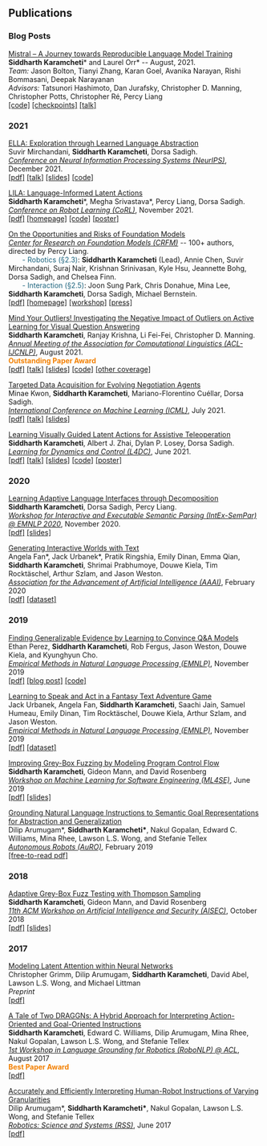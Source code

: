 ## Publications

### Blog Posts
[Mistral – A Journey towards Reproducible Language Model Training](https://crfm.stanford.edu/2021/08/26/mistral.html)    
**Siddharth Karamcheti*** and Laurel Orr* -- August, 2021.  
*Team:* Jason Bolton, Tianyi Zhang, Karan Goel, Avanika Narayan, Rishi Bommasani, Deepak Narayanan  
*Advisors:* Tatsunori Hashimoto, Dan Jurafsky, Christopher D. Manning, Christopher Potts, Christopher Ré, Percy Liang  
[[code]](https://github.com/stanford-crfm/mistral) [[checkpoints]](https://huggingface.co/stanford-crfm) [[talk]](https://youtu.be/du1YiytHwXs?t=3294)

### 2021

[ELLA: Exploration through Learned Language Abstraction](https://arxiv.org/abs/2103.05825)  
Suvir Mirchandani, **Siddharth Karamcheti**, Dorsa Sadigh.  
[*Conference on Neural Information Processing Systems (NeurIPS)*](https://nips.cc/), December 2021.  
[[pdf]](/assets/papers/neurips21.pdf) [[talk]](https://www.youtube.com/watch?v=7iDeF5eiyIA) [[slides]](/assets/slides/neurips21.pdf) 
[[code]](https://github.com/Stanford-ILIAD/ELLA)

[LILA: Language-Informed Latent Actions](https://arxiv.org/abs/2111.03205)  
**Siddharth Karamcheti***, Megha Srivastava*, Percy Liang, Dorsa Sadigh.  
[*Conference on Robot Learning (CoRL)*](https://www.robot-learning.org/), November 2021.  
[[pdf]](/assets/papers/corl21.pdf) [[homepage]](https://sites.google.com/view/lila-corl21) [[code]](https://github.com/siddk/lila) [[poster]](/assets/posters/corl21.pdf)

[On the Opportunities and Risks of Foundation Models](https://arxiv.org/abs/2108.07258)  
[*Center for Research on Foundation Models (CRFM)*](https://crfm.stanford.edu) -- 100+ authors, directed by Percy Liang.        
<span style="color:#1E647E">&nbsp;&nbsp;&nbsp;&nbsp;&nbsp;&nbsp;&nbsp;- Robotics (§2.3)</span>: 
**Siddharth Karamcheti** (Lead), Annie Chen, Suvir Mirchandani, Suraj Nair, Krishnan Srinivasan, Kyle Hsu, 
Jeannette Bohg, Dorsa Sadigh, and Chelsea Finn.  
<span style="color:#1E647E">&nbsp;&nbsp;&nbsp;&nbsp;&nbsp;&nbsp;&nbsp;- Interaction (§2.5)</span>:  Joon Sung Park, 
Chris Donahue, Mina Lee, **Siddharth Karamcheti**, Dorsa Sadigh, Michael Bernstein.  
[[pdf]](/assets/papers/foundation.pdf) [[homepage]](https://crfm.stanford.edu/index.html) 
[[workshop]](https://crfm.stanford.edu/workshop.html) [[press]](https://venturebeat.com/2021/08/18/foundation-models-risk-exacerbating-mls-ethical-challenges/)

[Mind Your Outliers! Investigating the Negative Impact of Outliers on Active Learning for Visual Question Answering](https://arxiv.org/abs/2107.02331)  
**Siddharth Karamcheti**, Ranjay Krishna, Li Fei-Fei, Christopher D. Manning.  
[*Annual Meeting of the Association for Computational Linguistics (ACL-IJCNLP)*](https://2021.aclweb.org/), August 2021.  
<span style="color:#F38000"><b>Outstanding Paper Award</b></span>  
[[pdf]](/assets/papers/acl21.pdf) [[talk]](https://youtu.be/L0f9mZMn5GM) 
[[slides]](/assets/slides/acl21.pdf) [[code]](https://github.com/siddk/vqa-outliers) [[other coverage]](https://youtu.be/R_9gJhmvsS0)

[Targeted Data Acquisition for Evolving Negotiation Agents](https://arxiv.org/abs/2106.07728)  
Minae Kwon, **Siddharth Karamcheti**, Mariano-Florentino Cuéllar, Dorsa Sadigh.  
[*International Conference on Machine Learning (ICML)*](https://icml.cc/), July 2021.  
[[pdf]](/assets/papers/icml21.pdf) [[talk]](https://youtu.be/xxCSim8YOVM) [[slides]](/assets/slides/icml21.pdf)

[Learning Visually Guided Latent Actions for Assistive Teleoperation](https://arxiv.org/abs/2105.00580)  
**Siddharth Karamcheti**, Albert J. Zhai, Dylan P. Losey, Dorsa Sadigh.  
[*Learning for Dynamics and Control (L4DC)*](https://l4dc.ethz.ch/), June 2021.  
[[pdf]](/assets/papers/l4dc21.pdf) [[talk]](https://youtu.be/6nTlH5ALsJQ) [[slides]](/assets/slides/l4dc21.pdf) [[code]](https://github.com/Stanford-ILIAD/vla/) [[poster]](/assets/posters/l4dc21.pdf)


### 2020

[Learning Adaptive Language Interfaces through Decomposition](https://arxiv.org/abs/2010.05190)  
**Siddharth Karamcheti**, Dorsa Sadigh, Percy Liang.  
[*Workshop for Interactive and Executable Semantic Parsing (IntEx-SemPar) @ EMNLP 2020*](https://intex-sempar.github.io/), November 2020.  
[[pdf]](/assets/papers/intexsempar20.pdf)  [[slides]](/assets/slides/intexsempar20.pdf)

[Generating Interactive Worlds with Text](https://arxiv.org/abs/1911.09194)  
Angela Fan\*, Jack Urbanek\*, Pratik Ringshia, Emily Dinan, Emma Qian, **Siddharth Karamcheti**, Shrimai Prabhumoye, Douwe Kiela, Tim Rocktäschel, Arthur Szlam, and Jason Weston.  
[*Association for the Advancement of Artificial Intelligence (AAAI)*](https://aaai.org/Conferences/AAAI-20/), February 2020  
[[pdf]](/assets/papers/worldbuilding-aaai20.pdf) [[dataset]](https://parl.ai/projects/light/)

### 2019

[Finding Generalizable Evidence by Learning to Convince Q&A Models](https://arxiv.org/abs/1909.05863)  
Ethan Perez, **Siddharth Karamcheti**, Rob Fergus, Jason Weston, Douwe Kiela, and Kyunghyun Cho.  
[*Empirical Methods in Natural Language Processing (EMNLP)*](https://www.emnlp-ijcnlp2019.org/), November 2019  
[[pdf]](/assets/papers/debate-emnlp19.pdf) [[blog post]](https://medium.com/@ethanperez18/what-convinces-q-a-models-7b39faf07825) [[code]](https://github.com/ethanjperez/convince)

[Learning to Speak and Act in a Fantasy Text Adventure Game](https://arxiv.org/abs/1903.03094)  
Jack Urbanek, Angela Fan, **Siddharth Karamcheti**, Saachi Jain, Samuel Humeau, Emily Dinan, Tim Rocktäschel, Douwe Kiela, Arthur Szlam, and Jason Weston.  
[*Empirical Methods in Natural Language Processing (EMNLP)*](https://www.emnlp-ijcnlp2019.org/), November 2019  
[[pdf]](/assets/papers/light-emnlp19.pdf) [[dataset]](https://parl.ai/projects/light/)

[Improving Grey-Box Fuzzing by Modeling Program Control Flow](https://arxiv.org/abs/1811.08973)  
**Siddharth Karamcheti**, Gideon Mann, and David Rosenberg  
[*Workshop on Machine Learning for Software Engineering (ML4SE)*](https://ml4se.github.io/), June 2019  
[[pdf]](/assets/papers/ml4se19.pdf) [[slides]](/assets/slides/ml4se19.pdf)

[Grounding Natural Language Instructions to Semantic Goal Representations for Abstraction and Generalization](https://doi.org/10.1007/s10514-018-9792-8)  
Dilip Arumugam*, __Siddharth Karamcheti*__, Nakul Gopalan, Edward C. Williams, Mina Rhee, Lawson L.S. Wong, and Stefanie Tellex  
[*Autonomous Robots (AuRO)*](https://link.springer.com/journal/10514), February 2019  
[[free-to-read pdf]](/assets/papers/auro19.pdf)

### 2018

[Adaptive Grey-Box Fuzz Testing with Thompson Sampling](https://arxiv.org/abs/1808.08256)  
**Siddharth Karamcheti**, Gideon Mann, and David Rosenberg  
[*11th ACM Workshop on Artificial Intelligence and Security (AISEC)*](http://aisec2018.icsi.berkeley.edu/aisec2018/program.html), October 2018  
[[pdf]](/assets/papers/aisec18.pdf) [[slides]](/assets/slides/aisec18.pdf)

### 2017

[Modeling Latent Attention within Neural Networks](https://arxiv.org/abs/1706.00536)  
Christopher Grimm, Dilip Arumugam, **Siddharth Karamcheti**, David Abel, Lawson L.S. Wong, and Michael Littman  
*Preprint*  
[[pdf]](/assets/papers/lans17.pdf)

[A Tale of Two DRAGGNs: A Hybrid Approach for Interpreting Action-Oriented and Goal-Oriented Instructions](https://arxiv.org/abs/1707.08668)  
**Siddharth Karamcheti**, Edward C. Williams, Dilip Arumugam, Mina Rhee, Nakul Gopalan, Lawson L.S. Wong, and Stefanie Tellex  
[*1st Workshop in Language Grounding for Robotics (RoboNLP) @ ACL*](https://robo-nlp.github.io/2017_index.html), August 2017  
<span style="color:#F38000"><b>Best Paper Award</b></span>  
[[pdf]](/assets/papers/robonlp17.pdf) 

[Accurately and Efficiently Interpreting Human-Robot Instructions of Varying Granularities](https://arxiv.org/abs/1704.06616)  
Dilip Arumugam*, __Siddharth Karamcheti*__, Nakul Gopalan, Lawson L.S. Wong, and Stefanie Tellex  
[*Robotics: Science and Systems (RSS)*](http://www.roboticsproceedings.org/rss13/index.html), June 2017  
[[pdf]](/assets/papers/rss17.pdf)
